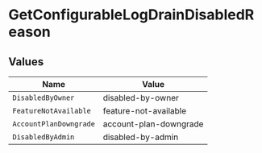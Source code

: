 # GetConfigurableLogDrainDisabledReason


## Values

| Name                   | Value                  |
| ---------------------- | ---------------------- |
| `DisabledByOwner`      | disabled-by-owner      |
| `FeatureNotAvailable`  | feature-not-available  |
| `AccountPlanDowngrade` | account-plan-downgrade |
| `DisabledByAdmin`      | disabled-by-admin      |